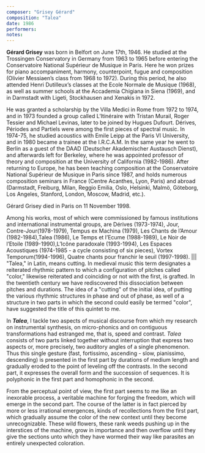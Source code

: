 ```yaml
---
composer: "Grisey Gérard"
composition: "Talea"
date: 1986
performers: 
notes: 
---
```

**Gérard Grisey** was born in Belfort on June 17th, 1946. He studied at the Trossingen Conservatory in Germany from 1963 to 1965 before entering the Conservatoire National Supérieur de Musique in Paris. Here he won prizes for piano accompaniment, harmony, counterpoint, fugue and composition (Olivier Messiaen’s class from 1968 to 1972). During this period, he also attended Henri Dutilleux’s classes at the Ecole Normale de Musique (1968), as well as summer schools at the Accademia Chigiana in Siena (1969), and in Darmstadt with Ligeti, Stockhausen and Xenakis in 1972.

He was granted a scholarship by the Villa Medici in Rome from 1972 to 1974, and in 1973 founded a group called L’Itinéraire with Tristan Murail, Roger Tessier and Michael Levinas, later to be joined by Hugues Dufourt. Dérives, Périodes and Partiels were among the first pieces of spectral music. In 1974-75, he studied acoustics with Emile Leipp at the Paris VI University, and in 1980 became a trainee at the I.R.C.A.M. In the same year he went to Berlin as a guest of the DAAD (Deutscher Akademischer Austausch Dienst), and afterwards left for Berkeley, where he was appointed professor of theory and composition at the University of California (1982-1986). After returning to Europe, he has been teaching composition at the Conservatoire National Supérieur de Musique in Paris since 1987, and holds numerous composition seminars in France (Centre Acanthes, Lyon, Paris) and abroad (Darmstadt, Freiburg, Milan, Reggio Emilia, Oslo, Helsinki, Malmö, Göteborg, Los Angeles, Stanford, London, Moscow, Madrid, etc.).

Gérard Grisey died in Paris on 11 November 1998.

Among his works, most of which were commissioned by famous institutions and international instrumental groups, are Dérives (1973-1974), Jour, Contre-Jour(1978-1979), Tempus ex Machina (1979), Les Chants de l’Amour (1982-1984),Talea (1986), Le Temps et l’Ecume (1988-1989), Le Noir de l’Etoile (1989-1990),L’Icône paradoxale (1993-1994), Les Espaces Acoustiques (1974-1985 - a cycle consisting of six pieces), Vortex Temporum(1994-1996), Quatre chants pour franchir le seuil (1997-1998).
|||
"Talea," in Latin, means cutting. In medieval music this term designates a reiterated rhythmic pattern to which a configuration of pitches called "color," likewise reiterated and coinciding or not with the first, is grafted. In the twentieth century we have rediscovered this dissociation between pitches and durations. The idea of a "cutting" of the initial idea, of putting the various rhythmic structures in phase and out of phase, as well of a structure in two parts in which the second could easily be termed "color", have suggested the title of this quintet to me.

In _**Talea**_, I tackle two aspects of musical discourse from which my research on instrumental synthesis, on micro-phonics and on contiguous transformations had estranged me, that is, speed and contrast. _Talea_ consists of two parts linked together without interruption that express two aspects or, more precisely, two auditory angles of a single phenomenon. Thus this single gesture (fast, fortissimo, ascending - slow, pianissimo, descending) is presented in the first part by durations of medium length and gradually eroded to the point of leveling off the contrasts. In the second part, it expresses the overall form and the succession of sequences. It is polyphonic in the first part and homophonic in the second.

From the perceptual point of view, the first part seems to me like an inexorable process, a veritable machine for forging the freedom, which will emerge in the second part. The course of the latter is in fact pierced by more or less irrational emergences, kinds of recollections from the first part, which gradually assume the color of the new context until they become unrecognizable. These wild flowers, these rank weeds pushing up in the interstices of the machine, grow in importance and then overflow until they give the sections unto which they have wormed their way like parasites an entirely unexpected coloration.